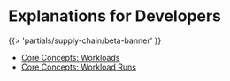 # Explanations for Developers

{{> 'partials/supply-chain/beta-banner' }}

- [Core Concepts: Workloads](./workloads.hbs.md)
- [Core Concepts: Workload Runs](./workload-runs.hbs.md)

